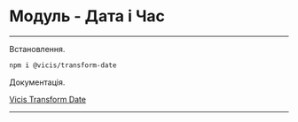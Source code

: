 # Модуль - Дата і Час

---

Встановлення.

```bash
npm i @vicis/transform-date
```

Документація.

[Vicis Transform Date](https://github.com/r37r0m0d3l/vicis-transform-date/blob/master/README.md)

---
